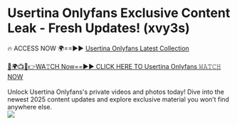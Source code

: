 # Usertina Onlyfans Exclusive Content Leak - Fresh Updates! (xvy3s)

🔥 ACCESS NOW 🌍==►► <a href="https://tinyurl.com/kvy9nzfs" rel="nofollow">Usertina Onlyfans Latest Collection</a>
<br><br>
[🔴🌍📺📱👉WA𝚃CH Now==►► CLICK HERE TO Usertina Onlyfans 𝚆𝙰𝚃𝙲𝙷 NOW](https://tinyurl.com/kvy9nzfs)
<br><br>
Unlock Usertina Onlyfans's private videos and photos today! Dive into the newest 2025 content updates and explore exclusive material you won’t find anywhere else.
<br>
<a href="https://tinyurl.com/kvy9nzfs" rel="nofollow" data-target="animated-image.originalLink"><img src="https://camo.githubusercontent.com/8a4f000d20f83aca3bf7ec5f350d767afa0574a8a352519fd8cfa583a6f93a33/68747470733a2f2f692e696d6775722e636f6d2f644a486b345a712e676966" data-canonical-src="https://i.imgur.com/dJHk4Zq.gif" style="max-width: 100%; display: inline-block;" data-target="animated-image.originalImage"></a>
<br>
